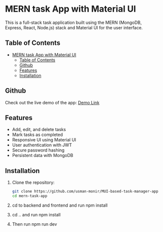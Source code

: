# MERN task App with Material UI

This is a full-stack task application built using the MERN (MongoDB, Express, React, Node.js) stack and Material UI for the user interface.

## Table of Contents

- [MERN task App with Material UI](#mern-task-app-with-material-ui)
  - [Table of Contents](#table-of-contents)
  - [Github](#github)
  - [Features](#features)
  - [Installation](#installation)

## Github

Check out the live demo of the app: [Demo Link](https://github.com/usman-monir/MUI-based-task-manager-app.git)

## Features

- Add, edit, and delete tasks
- Mark tasks as completed
- Responsive UI using Material UI
- User authentication with JWT
- Secure password hashing
- Persistent data with MongoDB

## Installation

1. Clone the repository:

   ```bash
   git clone https://github.com/usman-monir/MUI-based-task-manager-app.git
   cd mern-task-app

2. cd to backend and frontend and run npm install

3. cd .. and run npm install

4. Then run npm run dev
